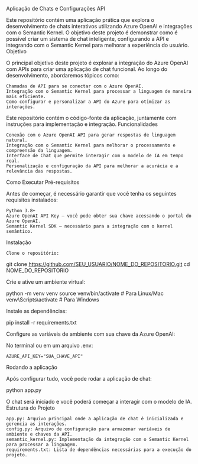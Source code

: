 Aplicação de Chats e Configurações API

Este repositório contém uma aplicação prática que explora o desenvolvimento de chats interativos utilizando Azure OpenAI e integrações com o Semantic Kernel. O objetivo deste projeto é demonstrar como é possível criar um sistema de chat inteligente, configurando a API e integrando com o Semantic Kernel para melhorar a experiência do usuário.
Objetivo

O principal objetivo deste projeto é explorar a integração do Azure OpenAI com APIs para criar uma aplicação de chat funcional. Ao longo do desenvolvimento, abordaremos tópicos como:

    Chamadas de API para se conectar com o Azure OpenAI.
    Integração com o Semantic Kernel para processar a linguagem de maneira mais eficiente.
    Como configurar e personalizar a API do Azure para otimizar as interações.

Este repositório contém o código-fonte da aplicação, juntamente com instruções para implementação e integração.
Funcionalidades

    Conexão com o Azure OpenAI API para gerar respostas de linguagem natural.
    Integração com o Semantic Kernel para melhorar o processamento e compreensão da linguagem.
    Interface de Chat que permite interagir com o modelo de IA em tempo real.
    Personalização e configuração da API para melhorar a acurácia e a relevância das respostas.

Como Executar
Pré-requisitos

Antes de começar, é necessário garantir que você tenha os seguintes requisitos instalados:

    Python 3.8+
    Azure OpenAI API Key – você pode obter sua chave acessando o portal do Azure OpenAI.
    Semantic Kernel SDK – necessário para a integração com o kernel semântico.

Instalação

    Clone o repositório:

git clone https://github.com/SEU_USUARIO/NOME_DO_REPOSITORIO.git
cd NOME_DO_REPOSITORIO

Crie e ative um ambiente virtual:

python -m venv venv
source venv/bin/activate  # Para Linux/Mac
venv\Scripts\activate  # Para Windows

Instale as dependências:

pip install -r requirements.txt

Configure as variáveis de ambiente com sua chave da Azure OpenAI:

No terminal ou em um arquivo .env:

    AZURE_API_KEY="SUA_CHAVE_API"

Rodando a aplicação

Após configurar tudo, você pode rodar a aplicação de chat:

python app.py

O chat será iniciado e você poderá começar a interagir com o modelo de IA.
Estrutura do Projeto

    app.py: Arquivo principal onde a aplicação de chat é inicializada e gerencia as interações.
    config.py: Arquivo de configuração para armazenar variáveis de ambiente e chaves da API.
    semantic_kernel.py: Implementação da integração com o Semantic Kernel para processar a linguagem.
    requirements.txt: Lista de dependências necessárias para a execução do projeto.

